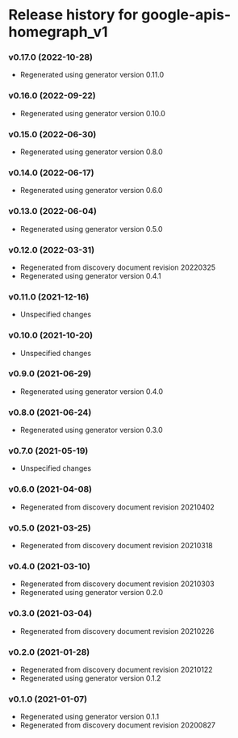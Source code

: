 # Release history for google-apis-homegraph_v1

### v0.17.0 (2022-10-28)

* Regenerated using generator version 0.11.0

### v0.16.0 (2022-09-22)

* Regenerated using generator version 0.10.0

### v0.15.0 (2022-06-30)

* Regenerated using generator version 0.8.0

### v0.14.0 (2022-06-17)

* Regenerated using generator version 0.6.0

### v0.13.0 (2022-06-04)

* Regenerated using generator version 0.5.0

### v0.12.0 (2022-03-31)

* Regenerated from discovery document revision 20220325
* Regenerated using generator version 0.4.1

### v0.11.0 (2021-12-16)

* Unspecified changes

### v0.10.0 (2021-10-20)

* Unspecified changes

### v0.9.0 (2021-06-29)

* Regenerated using generator version 0.4.0

### v0.8.0 (2021-06-24)

* Regenerated using generator version 0.3.0

### v0.7.0 (2021-05-19)

* Unspecified changes

### v0.6.0 (2021-04-08)

* Regenerated from discovery document revision 20210402

### v0.5.0 (2021-03-25)

* Regenerated from discovery document revision 20210318

### v0.4.0 (2021-03-10)

* Regenerated from discovery document revision 20210303
* Regenerated using generator version 0.2.0

### v0.3.0 (2021-03-04)

* Regenerated from discovery document revision 20210226

### v0.2.0 (2021-01-28)

* Regenerated from discovery document revision 20210122
* Regenerated using generator version 0.1.2

### v0.1.0 (2021-01-07)

* Regenerated using generator version 0.1.1
* Regenerated from discovery document revision 20200827

